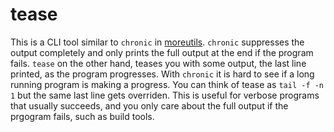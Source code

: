 # tease

This is a CLI tool similar to `chronic` in
[moreutils](https://joeyh.name/code/moreutils/). `chronic` suppresses the
output completely and only prints the full output at the end if the program
fails. `tease` on the other hand, teases you with some output, the last line
printed, as the program progresses. With `chronic` it is hard to see if a long
running program is making a progress. You can think of tease as `tail -f -n 1`
but the same last line gets overriden. This is useful for verbose programs that
usually succeeds, and you only care about the full output if the prgogram
fails, such as build tools.

